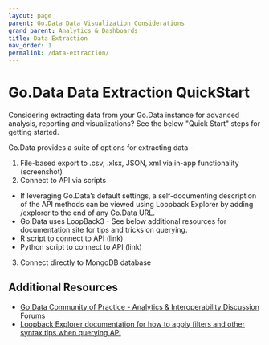 ```yaml
---
layout: page
parent: Go.Data Data Visualization Considerations
grand_parent: Analytics & Dashboards
title: Data Extraction
nav_order: 1
permalink: /data-extraction/
---
```


# Go.Data Data Extraction QuickStart
Considering extracting data from your Go.Data instance for advanced analysis, reporting and visualizations? See the below "Quick Start" steps for getting started. 

Go.Data provides a suite of options for extracting data -
1. File-based export to .csv, .xlsx, JSON, xml via in-app functionality (screenshot)
2. Connect to API via scripts
- If leveraging Go.Data’s default settings, a self-documenting description of the API methods can be viewed using Loopback Explorer by adding /explorer to the end of any Go.Data URL.
- Go.Data uses LoopBack3 - See below additional resources for documentation site for tips and tricks on querying.
- R script to connect to API (link)
- Python script to connect to API (link)
3. Connect directly to MongoDB database 


## Additional Resources
- [Go.Data Community of Practice - Analytics & Interoperability Discussion Forums](https://community-godata.who.int/categories/analytics-interoperability/5fbfba76654a4708eb5069ff)
- [Loopback Explorer documentation for how to apply filters and other syntax tips when querying API](https://loopback.io/doc/en/lb3/Querying-data.html)
